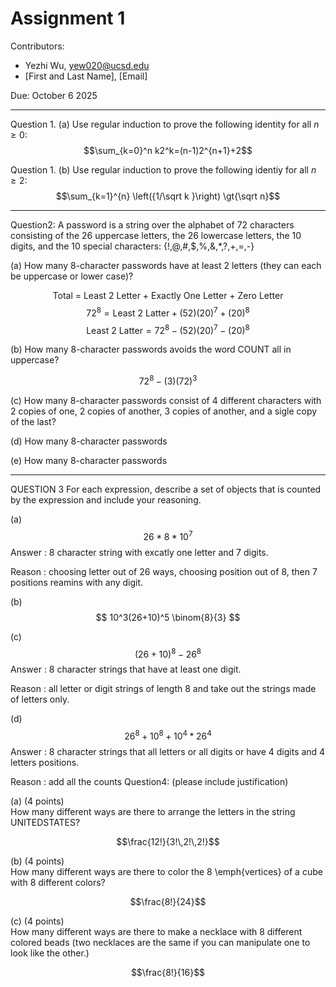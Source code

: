 # Assignment 1

Contributors:
- Yezhi Wu, yew020@ucsd.edu
- [First and Last Name], [Email]

Due: October 6 2025

---

Question 1. (a) Use regular induction to prove the following identity for all $n \ge 0$:
$$\sum_{k=0}^n k2^k=(n-1)2^{n+1}+2$$

<!--1.a should do on the following spaces-->

Question 1. (b) Use regular induction to prove the following identiy for all $n \ge 2$:
$$\sum_{k=1}^{n} \left({1/\sqrt k }\right) \gt{\sqrt n}$$

<!--1.2 should do on the following spaces-->


---
Question2: A password is a string over the alphabet of 72 characters consisting of the 26 uppercase letters, the 26 lowercase letters, the 10 digits, and the 10 special characters: {!,@,#,$,%,&,*,?,+,=,-}

(a) How many 8-character passwords have at least 2 letters (they can each be uppercase or lower case)?

$$\text{Total = Least 2 Letter + Exactly One Letter + Zero Letter}$$
$$72^8= \text{Least 2 Latter} + (52)(20)^7+(20)^8$$
$$\text{Least 2 Latter} = 72^8 - (52)(20)^7 - (20)^8$$

(b) How many 8-character passwords avoids the word COUNT all in uppercase?

$$72^8-(3)(72)^3$$

(c) How many 8-character passwords consist of 4 different characters with 2 copies of one, 2 copies of another, 3 copies of another, and a sigle copy of the last?



(d) How many 8-character passwords

(e) How many 8-character passwords

---

QUESTION 3
For each expression, describe a set of objects that is counted by the expression and
include your reasoning.

(a) $$ 26 * 8 * 10^7 $$
 Answer : 8 character string with excatly one letter and 7 digits.
 
 Reason : choosing letter out of 26 ways, choosing position out of 8, then 7 positions reamins with any digit.

(b) $$ 10^3(26+10)^5 \binom{8}{3} $$

(c) $$ (26 + 10)^8 - 26^8 $$
Answer : 8 character strings that have at least one digit.

Reason : all letter or digit strings of length 8 and take out the strings made of letters only.

(d) $$ 26^8 + 10^8 + 10^4 * 26^4 $$
Answer : 8 character strings that all letters or all digits or have 4 digits and 4 letters positions.

Reason : add all the counts
Question4: (please include justification)

(a) (4 points)\
How many different ways are there to arrange the letters in the string UNITEDSTATES?

$$\frac{12!}{3!\,2!\,2!}$$

(b) (4 points)\
How many different ways are there to color the 8 \emph{vertices} of a cube with 8 different colors?

$$\frac{8!}{24}$$

(c) (4 points)\
How many different ways are there to make a necklace with 8 different colored beads (two necklaces are the same if you can manipulate one to look like the other.)

$$\frac{8!}{16}$$
